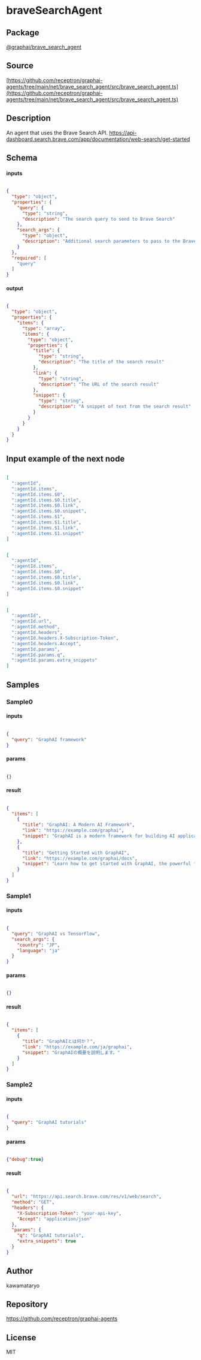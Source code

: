 # braveSearchAgent

## Package
[@graphai/brave_search_agent](https://www.npmjs.com/package/@graphai/brave_search_agent)
## Source
[https://github.com/receptron/graphai-agents/tree/main/net/brave_search_agent/src/brave_search_agent.ts](https://github.com/receptron/graphai-agents/tree/main/net/brave_search_agent/src/brave_search_agent.ts)

## Description

An agent that uses the Brave Search API. https://api-dashboard.search.brave.com/app/documentation/web-search/get-started

## Schema

#### inputs

```json

{
  "type": "object",
  "properties": {
    "query": {
      "type": "string",
      "description": "The search query to send to Brave Search"
    },
    "search_args": {
      "type": "object",
      "description": "Additional search parameters to pass to the Brave Search API. See https://api-dashboard.search.brave.com/app/documentation/web-search/query"
    }
  },
  "required": [
    "query"
  ]
}

```

#### output

```json

{
  "type": "object",
  "properties": {
    "items": {
      "type": "array",
      "items": {
        "type": "object",
        "properties": {
          "title": {
            "type": "string",
            "description": "The title of the search result"
          },
          "link": {
            "type": "string",
            "description": "The URL of the search result"
          },
          "snippet": {
            "type": "string",
            "description": "A snippet of text from the search result"
          }
        }
      }
    }
  }
}

```

## Input example of the next node

```json

[
  ":agentId",
  ":agentId.items",
  ":agentId.items.$0",
  ":agentId.items.$0.title",
  ":agentId.items.$0.link",
  ":agentId.items.$0.snippet",
  ":agentId.items.$1",
  ":agentId.items.$1.title",
  ":agentId.items.$1.link",
  ":agentId.items.$1.snippet"
]

```
```json

[
  ":agentId",
  ":agentId.items",
  ":agentId.items.$0",
  ":agentId.items.$0.title",
  ":agentId.items.$0.link",
  ":agentId.items.$0.snippet"
]

```
```json

[
  ":agentId",
  ":agentId.url",
  ":agentId.method",
  ":agentId.headers",
  ":agentId.headers.X-Subscription-Token",
  ":agentId.headers.Accept",
  ":agentId.params",
  ":agentId.params.q",
  ":agentId.params.extra_snippets"
]

```

## Samples

### Sample0

#### inputs

```json

{
  "query": "GraphAI framework"
}

```

#### params

```json

{}

```

#### result

```json

{
  "items": [
    {
      "title": "GraphAI: A Modern AI Framework",
      "link": "https://example.com/graphai",
      "snippet": "GraphAI is a modern framework for building AI applications with a focus on graph-based architectures."
    },
    {
      "title": "Getting Started with GraphAI",
      "link": "https://example.com/graphai/docs",
      "snippet": "Learn how to get started with GraphAI, the powerful framework for AI development."
    }
  ]
}

```
### Sample1

#### inputs

```json

{
  "query": "GraphAI vs TensorFlow",
  "search_args": {
    "country": "JP",
    "language": "ja"
  }
}

```

#### params

```json

{}

```

#### result

```json

{
  "items": [
    {
      "title": "GraphAIとは何か？",
      "link": "https://example.com/ja/graphai",
      "snippet": "GraphAIの概要を説明します。"
    }
  ]
}

```
### Sample2

#### inputs

```json

{
  "query": "GraphAI tutorials"
}

```

#### params

```json

{"debug":true}

```

#### result

```json

{
  "url": "https://api.search.brave.com/res/v1/web/search",
  "method": "GET",
  "headers": {
    "X-Subscription-Token": "your-api-key",
    "Accept": "application/json"
  },
  "params": {
    "q": "GraphAI tutorials",
    "extra_snippets": true
  }
}

```

## Author

kawamataryo

## Repository

https://github.com/receptron/graphai-agents

## License

MIT

